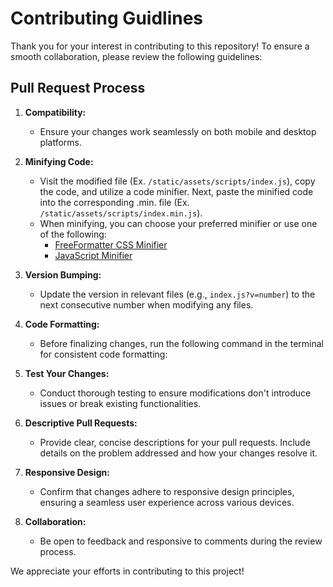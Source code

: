 # Contributing Guidlines

Thank you for your interest in contributing to this repository! To ensure a smooth collaboration, please review the following guidelines:

## Pull Request Process

1. **Compatibility:**

   - Ensure your changes work seamlessly on both mobile and desktop platforms.

2. **Minifying Code:**

   - Visit the modified file (Ex. `/static/assets/scripts/index.js`), copy the code, and utilize a code minifier. Next, paste the minified code into the corresponding .min. file (Ex. `/static/assets/scripts/index.min.js`).
   - When minifying, you can choose your preferred minifier or use one of the following:
     - [FreeFormatter CSS Minifier](https://www.freeformatter.com/css-minifier.html)
     - [JavaScript Minifier](https://minify-js.com/)

3. **Version Bumping:**

   - Update the version in relevant files (e.g., `index.js?v=number`) to the next consecutive number when modifying any files.

4. **Code Formatting:**

   - Before finalizing changes, run the following command in the terminal for consistent code formatting:

5. **Test Your Changes:**

   - Conduct thorough testing to ensure modifications don't introduce issues or break existing functionalities.

6. **Descriptive Pull Requests:**

   - Provide clear, concise descriptions for your pull requests. Include details on the problem addressed and how your changes resolve it.

7. **Responsive Design:**

   - Confirm that changes adhere to responsive design principles, ensuring a seamless user experience across various devices.

8. **Collaboration:**
   - Be open to feedback and responsive to comments during the review process.

We appreciate your efforts in contributing to this project!
